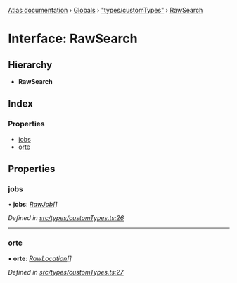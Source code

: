 [Atlas documentation](../README.md) › [Globals](../globals.md) › ["types/customTypes"](../modules/_types_customtypes_.md) › [RawSearch](_types_customtypes_.rawsearch.md)

# Interface: RawSearch

## Hierarchy

* **RawSearch**

## Index

### Properties

* [jobs](_types_customtypes_.rawsearch.md#jobs)
* [orte](_types_customtypes_.rawsearch.md#orte)

## Properties

###  jobs

• **jobs**: *[RawJob](_types_customtypes_.rawjob.md)[]*

*Defined in [src/types/customTypes.ts:26](https://github.com/chronark/atlas/blob/f950874/src/types/customTypes.ts#L26)*

___

###  orte

• **orte**: *[RawLocation](_types_customtypes_.rawlocation.md)[]*

*Defined in [src/types/customTypes.ts:27](https://github.com/chronark/atlas/blob/f950874/src/types/customTypes.ts#L27)*

